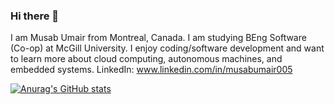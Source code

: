 ### Hi there 👋

I am Musab Umair from Montreal, Canada. I am studying BEng Software (Co-op) at McGill University. I enjoy coding/software development and want to learn more about cloud computing, autonomous machines, and embedded systems.
LinkedIn: www.linkedin.com/in/musabumair005

[![Anurag's GitHub stats](https://github-readme-stats.vercel.app/api?username=Musab005)](https://github.com/anuraghazra/github-readme-stats)
